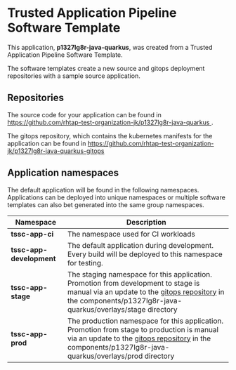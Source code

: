 # Trusted Application Pipeline Software Template

This application, **p1327lg8r-java-quarkus**, was created from a Trusted Application Pipeline Software Template.

The software templates create a new source and gitops deployment repositories with a sample source application. 

## Repositories

The source code for your application can be found in [https://github.com/rhtap-test-organization-jk/p1327lg8r-java-quarkus ](https://github.com/rhtap-test-organization-jk/p1327lg8r-java-quarkus ).
 
The gitops repository, which contains the kubernetes manifests for the application can be found in 
[https://github.com/rhtap-test-organization-jk/p1327lg8r-java-quarkus-gitops ](https://github.com/rhtap-test-organization-jk/p1327lg8r-java-quarkus-gitops ) 

## Application namespaces 

The default application will be found in the following namespaces. Applications can be deployed into unique namespaces or multiple software templates can also bet generated into the same group namespaces.  

|  Namespace   |  Description   |  
| -------- | -------- |
| **tssc-app-ci** | The namespace used for CI workloads |
| **tssc-app-development** | The default application during development. Every build will be deployed to this namespace for testing. |
| **tssc-app-stage** | The staging namespace for this application. Promotion from development to stage is manual via an update to the [gitops repository](https://github.com/rhtap-test-organization-jk/p1327lg8r-java-quarkus-gitops ) in the components/p1327lg8r-java-quarkus/overlays/stage directory |
| **tssc-app-prod** | The production namespace for this application. Promotion from stage to production is manual via an update to the [gitops repository](https://github.com/rhtap-test-organization-jk/p1327lg8r-java-quarkus-gitops ) in the components/p1327lg8r-java-quarkus/overlays/prod directory |